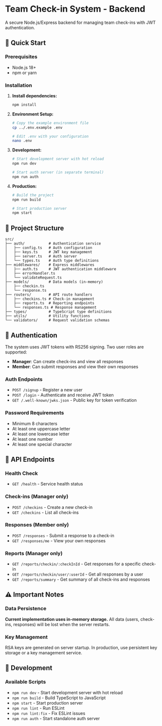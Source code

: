 # Team Check-in System - Backend

A secure Node.js/Express backend for managing team check-ins with JWT authentication.

## 🚀 Quick Start

### Prerequisites
- Node.js 18+ 
- npm or yarn

### Installation

1. **Install dependencies:**
   ```bash
   npm install
   ```

2. **Environment Setup:**
   ```bash
   # Copy the example environment file
   cp ../.env.example .env
   
   # Edit .env with your configuration
   nano .env
   ```

3. **Development:**
   ```bash
   # Start development server with hot reload
   npm run dev
   
   # Start auth server (in separate terminal)
   npm run auth
   ```

4. **Production:**
   ```bash
   # Build the project
   npm run build
   
   # Start production server
   npm start
   ```

## 📁 Project Structure

```
src/
├── auth/           # Authentication service
│   ├── config.ts   # Auth configuration
│   ├── keys.ts     # JWT key management
│   ├── server.ts   # Auth server
│   └── types.ts    # Auth type definitions
├── middlewares/    # Express middlewares
│   ├── auth.ts     # JWT authentication middleware
│   ├── errorHandler.ts
│   └── validateRequest.ts
├── models/         # Data models (in-memory)
│   ├── checkin.ts
│   └── response.ts
├── routers/        # API route handlers
│   ├── checkins.ts # Check-in management
│   ├── reports.ts  # Reporting endpoints
│   └── responses.ts # Response management
├── types/          # TypeScript type definitions
├── utils/          # Utility functions
└── validators/     # Request validation schemas
```

## 🔐 Authentication

The system uses JWT tokens with RS256 signing. Two user roles are supported:

- **Manager**: Can create check-ins and view all responses
- **Member**: Can submit responses and view their own responses

### Auth Endpoints

- `POST /signup` - Register a new user
- `POST /login` - Authenticate and receive JWT token
- `GET /.well-known/jwks.json` - Public key for token verification

### Password Requirements

- Minimum 8 characters
- At least one uppercase letter
- At least one lowercase letter  
- At least one number
- At least one special character

## 📡 API Endpoints

### Health Check
- `GET /health` - Service health status

### Check-ins (Manager only)
- `POST /checkins` - Create a new check-in
- `GET /checkins` - List all check-ins

### Responses (Member only)
- `POST /responses` - Submit a response to a check-in
- `GET /responses/me` - View your own responses

### Reports (Manager only)
- `GET /reports/checkin/:checkInId` - Get responses for a specific check-in
- `GET /reports/checkin/user/:userId` - Get all responses by a user
- `GET /reports/summary` - Get summary of all check-ins and responses

## ⚠️ Important Notes

### Data Persistence
**Current implementation uses in-memory storage.** All data (users, check-ins, responses) will be lost when the server restarts.

### Key Management
RSA keys are generated on server startup. In production, use persistent key storage or a key management service.

## 🔧 Development

### Available Scripts

- `npm run dev` - Start development server with hot reload
- `npm run build` - Build TypeScript to JavaScript
- `npm start` - Start production server
- `npm run lint` - Run ESLint
- `npm run lint:fix` - Fix ESLint issues
- `npm run auth` - Start standalone auth server
